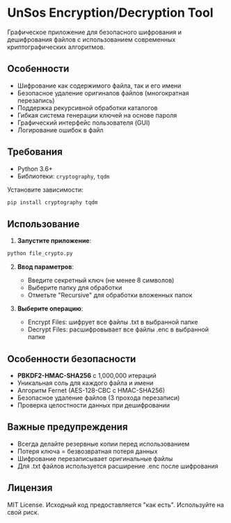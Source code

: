 # UnSos Encryption/Decryption Tool

Графическое приложение для безопасного шифрования и дешифрования файлов с использованием современных криптографических алгоритмов.

## Особенности

- Шифрование как содержимого файла, так и его имени
- Безопасное удаление оригиналов файлов (многократная перезапись)
- Поддержка рекурсивной обработки каталогов
- Гибкая система генерации ключей на основе пароля
- Графический интерфейс пользователя (GUI)
- Логирование ошибок в файл

## Требования

- Python 3.6+
- Библиотеки: `cryptography`, `tqdm`

Установите зависимости:
```bash
pip install cryptography tqdm
```

## Использование

1. **Запустите приложение**:
```bash
python file_crypto.py
```

2. **Ввод параметров**:
   - Введите секретный ключ (не менее 8 символов)
   - Выберите папку для обработки
   - Отметьте "Recursive" для обработки вложенных папок

3. **Выберите операцию**:
   - Encrypt Files: шифрует все файлы .txt в выбранной папке
   - Decrypt Files: расшифровывает все файлы .enc в выбранной папке

## Особенности безопасности

- **PBKDF2-HMAC-SHA256** с 1,000,000 итераций
- Уникальная соль для каждого файла и имени
- Алгоритм Fernet (AES-128-CBC с HMAC-SHA256)
- Безопасное удаление файлов (3 прохода перезаписи)
- Проверка целостности данных при дешифровании

## Важные предупреждения

- Всегда делайте резервные копии перед использованием
- Потеря ключа = безвозвратная потеря данных
- Шифрование перезаписывает оригинальные файлы
- Для .txt файлов используется расширение .enc после шифрования

## Лицензия

MIT License. Исходный код предоставляется "как есть". Используйте на свой риск.
